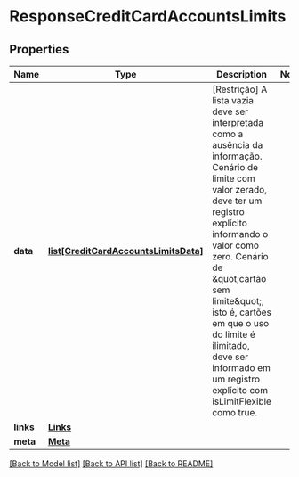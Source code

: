 # ResponseCreditCardAccountsLimits

## Properties
Name | Type | Description | Notes
------------ | ------------- | ------------- | -------------
**data** | [**list[CreditCardAccountsLimitsData]**](CreditCardAccountsLimitsData.md) | [Restrição] A lista vazia deve ser interpretada como a ausência da informação.  Cenário de limite com valor zerado, deve ter um registro explícito informando o valor como zero.  Cenário de \&quot;cartão sem limite\&quot;, isto é, cartões em que o uso do limite é ilimitado, deve ser informado em um registro explícito com isLimitFlexible como true.  | 
**links** | [**Links**](Links.md) |  | 
**meta** | [**Meta**](Meta.md) |  | 

[[Back to Model list]](../README.md#documentation-for-models) [[Back to API list]](../README.md#documentation-for-api-endpoints) [[Back to README]](../README.md)

